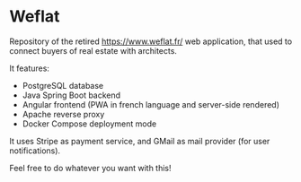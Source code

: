 # Weflat

Repository of the retired https://www.weflat.fr/ web application, that used to connect buyers of real estate with architects.

It features:
 - PostgreSQL database
 - Java Spring Boot backend
 - Angular frontend (PWA in french language and server-side rendered)
 - Apache reverse proxy
 - Docker Compose deployment mode
 
It uses Stripe as payment service, and GMail as mail provider (for user notifications).

Feel free to do whatever you want with this!
